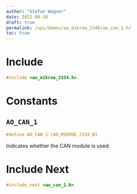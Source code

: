```yaml
---
author: "Stefan Wagner"
date: 2022-08-30
draft: true
permalink: /api/demos/ao_mikroe_2340/ao_can_1.h/
toc: true
---
```


# Include

```c
#include <ao_mikroe_2334.h>
```

# Constants

## `AO_CAN_1`

```c
#define AO_CAN_1 (AO_MIKROE_2334_B)
```

Indicates whether the CAN module is used.

# Include Next

```c
#include_next <ao_can_1.h>
```
